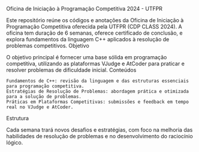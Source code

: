 Oficina de Iniciação à Programação Competitiva 2024 - UTFPR

Este repositório reúne os códigos e anotações da Oficina de Iniciação à Programação Competitiva oferecida pela UTFPR (CDP CLASS 2024). A oficina tem duração de 6 semanas, oferece certificado de conclusão, e explora fundamentos da linguagem C++ aplicados à resolução de problemas competitivos.
Objetivo

O objetivo principal é fornecer uma base sólida em programação competitiva, utilizando as plataformas VJudge e AtCoder para praticar e resolver problemas de dificuldade inicial.
Conteúdos

    Fundamentos de C++: revisão da linguagem e das estruturas essenciais para programação competitiva.
    Estratégias de Resolução de Problemas: abordagem prática e otimizada para a solução de problemas.
    Práticas em Plataformas Competitivas: submissões e feedback em tempo real no VJudge e AtCoder.

Estrutura

Cada semana trará novos desafios e estratégias, com foco na melhoria das habilidades de resolução de problemas e no desenvolvimento do raciocínio lógico. 
